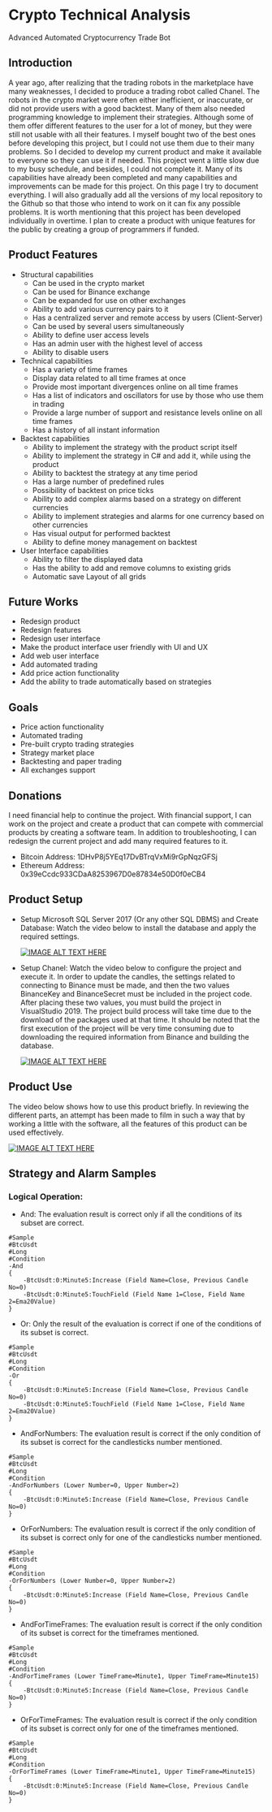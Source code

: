 # Crypto Technical Analysis
Advanced Automated Cryptocurrency Trade Bot


## Introduction
A year ago, after realizing that the trading robots in the marketplace have many weaknesses, I decided to produce a trading robot called Chanel. The robots in the crypto market were often either inefficient, or inaccurate, or did not provide users with a good backtest. Many of them also needed programming knowledge to implement their strategies. Although some of them offer different features to the user for a lot of money, but they were still not usable with all their features. I myself bought two of the best ones before developing this project, but I could not use them due to their many problems. So I decided to develop my current product and make it available to everyone so they can use it if needed. This project went a little slow due to my busy schedule, and besides, I could not complete it. Many of its capabilities have already been completed and many capabilities and improvements can be made for this project. On this page I try to document everything. I will also gradually add all the versions of my local repository to the Github so that those who intend to work on it can fix any possible problems. It is worth mentioning that this project has been developed individually in overtime. I plan to create a product with unique features for the public by creating a group of programmers if funded.


## Product Features
* Structural capabilities
    * Can be used in the crypto market
    * Can be used for Binance exchange
    * Can be expanded for use on other exchanges
    * Ability to add various currency pairs to it
    * Has a centralized server and remote access by users (Client-Server)
    * Can be used by several users simultaneously
    * Ability to define user access levels
    * Has an admin user with the highest level of access
    * Ability to disable users
* Technical capabilities
    * Has a variety of time frames
    * Display data related to all time frames at once
    * Provide most important divergences online on all time frames
    * Has a list of indicators and oscillators for use by those who use them in trading
    * Provide a large number of support and resistance levels online on all time frames
    * Has a history of all instant information
* Backtest capabilities
    * Ability to implement the strategy with the product script itself
    * Ability to implement the strategy in C# and add it, while using the product
    * Ability to backtest the strategy at any time period
    * Has a large number of predefined rules
    * Possibility of backtest on price ticks
    * Ability to add complex alarms based on a strategy on different currencies
    * Ability to implement strategies and alarms for one currency based on other currencies
    * Has visual output for performed backtest
    * Ability to define money management on backtest
* User Interface capabilities
    * Ability to filter the displayed data
    * Has the ability to add and remove columns to existing grids
    * Automatic save Layout of all grids


## Future Works
* Redesign product
* Redesign features
* Redesign user interface
* Make the product interface user friendly with UI and UX
* Add web user interface
* Add automated trading
* Add price action functionality
* Add the ability to trade automatically based on strategies


## Goals
* Price action functionality
* Automated trading
* Pre-built crypto trading strategies
* Strategy market place
* Backtesting and paper trading
* All exchanges support


## Donations
I need financial help to continue the project. With financial support, I can work on the project and create a product that can compete with commercial products by creating a software team. In addition to troubleshooting, I can redesign the current project and add many required features to it. 
* Bitcoin Address: 1DHvP8j5YEq17DvBTrqVxMi9rGpNqzGFSj
* Ethereum Address: 0x39eCcdc933CDaA8253967D0e87834e50D0f0eCB4


## Product Setup
* Setup Microsoft SQL Server 2017 (Or any other SQL DBMS) and Create Database: Watch the video below to install the database and apply the required settings.

  [![IMAGE ALT TEXT HERE](https://img.youtube.com/vi/YYhKG-UAr-w/0.jpg)](https://www.youtube.com/watch?v=YYhKG-UAr-w)


* Setup Chanel: Watch the video below to configure the project and execute it. In order to update the candles, the settings related to connecting to Binance must be made, and then the two values BinanceKey and BinanceSecret must be included in the project code. After placing these two values, you must build the project in VisualStudio 2019. The project build process will take time due to the download of the packages used at that time. It should be noted that the first execution of the project will be very time consuming due to downloading the required information from Binance and building the database.

  [![IMAGE ALT TEXT HERE](https://img.youtube.com/vi/BVMx4zPYI7c/0.jpg)](https://www.youtube.com/watch?v=BVMx4zPYI7c)


## Product Use
The video below shows how to use this product briefly. In reviewing the different parts, an attempt has been made to film in such a way that by working a little with the software, all the features of this product can be used effectively.

  [![IMAGE ALT TEXT HERE](https://img.youtube.com/vi/96CyiSGLw20/0.jpg)](https://www.youtube.com/watch?v=96CyiSGLw20)


## Strategy and Alarm Samples
### Logical Operation:
* And: The evaluation result is correct only if all the conditions of its subset are correct.
```
#Sample
#BtcUsdt
#Long
#Condition
-And
{
	-BtcUsdt:0:Minute5:Increase (Field Name=Close, Previous Candle No=0)
	-BtcUsdt:0:Minute5:TouchField (Field Name 1=Close, Field Name 2=Ema20Value)
}
```
* Or: Only the result of the evaluation is correct if one of the conditions of its subset is correct.
```
#Sample
#BtcUsdt
#Long
#Condition
-Or
{
	-BtcUsdt:0:Minute5:Increase (Field Name=Close, Previous Candle No=0)
	-BtcUsdt:0:Minute5:TouchField (Field Name 1=Close, Field Name 2=Ema20Value)
}
```
* AndForNumbers: The evaluation result is correct if the only condition of its subset is correct for the candlesticks number mentioned.
```
#Sample
#BtcUsdt
#Long
#Condition
-AndForNumbers (Lower Number=0, Upper Number=2)
{
	-BtcUsdt:0:Minute5:Increase (Field Name=Close, Previous Candle No=0)
}
```
* OrForNumbers: The evaluation result is correct if the only condition of its subset is correct only for one of the candlesticks number mentioned.
```
#Sample
#BtcUsdt
#Long
#Condition
-OrForNumbers (Lower Number=0, Upper Number=2)
{
	-BtcUsdt:0:Minute5:Increase (Field Name=Close, Previous Candle No=0)
}
```
* AndForTimeFrames: The evaluation result is correct if the only condition of its subset is correct for the timeframes mentioned.
```
#Sample
#BtcUsdt
#Long
#Condition
-AndForTimeFrames (Lower TimeFrame=Minute1, Upper TimeFrame=Minute15)
{
	-BtcUsdt:0:Minute5:Increase (Field Name=Close, Previous Candle No=0)
}
```
* OrForTimeFrames: The evaluation result is correct if the only condition of its subset is correct only for one of the timeframes mentioned.
```
#Sample
#BtcUsdt
#Long
#Condition
-OrForTimeFrames (Lower TimeFrame=Minute1, Upper TimeFrame=Minute15)
{
	-BtcUsdt:0:Minute5:Increase (Field Name=Close, Previous Candle No=0)
}
```
